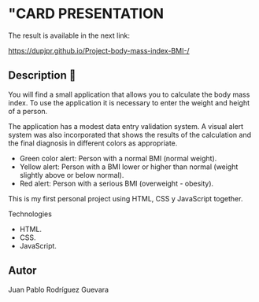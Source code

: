 # "CARD PRESENTATION 

The result is available in the next link:

https://dupjpr.github.io/Project-body-mass-index-BMI-/

## Description :page_facing_up:

You will find a small application that allows you to calculate the body mass index. To use the application it is necessary to enter the weight and height of a person.

The application has a modest data entry validation system. A visual alert system was also incorporated that shows the results of the calculation and the final diagnosis in different colors as appropriate.

- Green color alert: Person with a normal BMI (normal weight).
- Yellow alert: Person with a BMI lower or higher than normal (weight slightly above or below normal).
- Red alert: Person with a serious BMI (overweight - obesity).

This is my first personal project using HTML, CSS y JavaScript together. 

Technologies
* HTML.
* CSS.
* JavaScript.
## Autor
Juan Pablo Rodríguez Guevara
